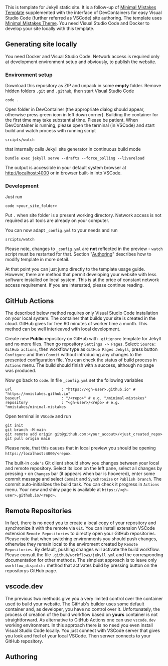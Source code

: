 This is template for Jekyll static site. 
It is a follow-up of [Minimal Mistakes Template](https://github.com/j3soon/minimal-mistakes-template/) supplemented with the interface of DevContainers for easy Visual Studio Code (further referred as VSCode) site authoring.
The template uses [Minimal Mistakes Theme](https://mmistakes.github.io/minimal-mistakes/).
You need Visual Studio Code and Docker to develop your site locally with this template. 

## Generating site locally

You need Docker and Visual Studio Code. Network access is required only at development environment setup and obviously, to publish the website.

### Environment setup

Download this repository as ZIP and unpack in some **empty** folder.
Remove hidden folders `.git` and `.github`, then start
Visual Studio Code
```
code .
```
Open folder in DevContainer (the appropriate dialog should appear, otherwise press green icon in left down corner).
Building the container for the first time may take substantial time. Please be patient.
When DevContainer is running, please open the terminal (in VSCode)
and start build and watch process with running script
```
srcipts/watch
```
that internally calls Jekyll site generator in continuous build mode
```
bundle exec jekyll serve --drafts --force_polling --livereload
```
The output is accessible in your default system browser at [http://localhost:4000](http://localhost:4000) or in browser built-in into VSCode.


### Development

Just run
```
code <your_site_folder>
```
Put `.` when site folder is a present working directory.
Network access is not required as all tools are already on your computer.

You can now adapt `_config.yml` to your needs and run
```
srcipts/watch
```
Please note, changes to `_config.yml` are **not** reflected in the preview - `watch` script must be restarted for that.
Section "[Authoring](#Authoring)" describes how to modify template in more detail.

At that point you can just jump directly to the template usage guide.
However, there are method that permit developing your website with less software installed on local system. This is at the price of constant network access requirement.
If you are interested, please continue reading.

## GitHub Actions

The described below method requires only Visual Studio Code installation on your local system.
The container that builds your site is created in the cloud.
GitHub gives for free 60 minutes of worker time a month.
This method can be well interleaved with local development.

Create new **Public** repository on GitHub with `.gitignore` template for Jekyll and no more files.
Then go repository `Settings -> Pages`. Select: `Source: GitHub actions`, then workflow type as `GitHub Pages Jekyll`, press button `Configure` and then `Commit` without introducing any changes to the presented configuration file.
You can check the status of build process in `Actions` menu.
The build should finish with a success, although no page was produced.

Now go back to `code`.
In file `_config.yml` set the following variables
```
url                      : "https://<gh-user>.github.io" #  "https://mmistakes.github.io"
baseurl                  : "/<repo>" # e.g. "/minimal-mistakes"
repository               : "<gh-user>/<repo> # e.g. "mmistakes/minimal-mistakes
```
Open terminal in `VSCode` and run
```
git init
git branch -M main
git remote add origin git@github.com:<your_accout>/<just_created_repo>
git pull origin main
```
Please note, that this causes that in local preview you should be opening `https://localhost:4000/<repo>`.

The built-in `code's` Git client should show you changes between your local and remote repository.
Select its icon on the left pane, select all changes by pressing `+` on `Changes` bar (it appears when bar is hoovered), enter some commit message and select `Commit` and `Synchronize` or `Publish branch`.
The commit auto-initializes the build task. You can check it progress in `Actions` menu.
Your new and shiny page is available at `https://<gh-user>.github.io/<repo>`.

## Remote Repositories

In fact, there is no need you to create a local copy of your repository and synchronize it with the remote via `Git`.
You can install extension VSCode extension `Remote Repositories` to directly open your GitHub repositories.
Please note that when switching environments you should push changes, otherwise they remain local to the enviroment created by `Remote Repositories`.
By default, pushing changes will activate the build workflow.
Please consult the file `.github/workflows/jekyll.yml` and the corresponding documentation for other methods.
The simplest approach is to leave only `workflow_dispatch:` method that activates build by pressing button on the repositorys GitHub page.

## vscode.dev

The previous two methods give you a very limited control over the container used to build your website.
The GitHub's builder uses some default container and, as developer, you have no control over it.
Unfortunately, the process of creation of the build workflow based on **yours** container is not straightforward.
As alternative to GitHub Actions one can use `vscode.dev` working environment.
In this approach there is no need you even install Visual Studio Code locally.
You just connect with VSCode server that gives you look and feel of your local VSCode.
Then serwer connects to your GitHub repository.


## Authoring